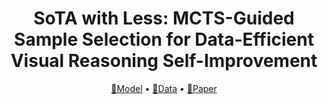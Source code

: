<div align="center">

<h1>SoTA with Less: MCTS-Guided Sample Selection for Data-Efficient Visual Reasoning Self-Improvement</h1>

<p align="center">
  <a href="https://huggingface.co/russwang/ThinkLite-VL-7B">🤗Model</a> • <a href="https://huggingface.co/russwang/ThinkLite-VL-7B">📄Data</a> • <a href="https://arxiv.org/abs/2504.07934">📄Paper</a>
</p>

</div>
